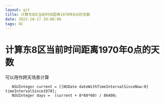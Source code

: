 ```yaml
---
layout: git
title: 计算东8区当前时间距离1970年0点的天数
date: 2022-10-17 20:00:00
tags: OC
--- 
```


# 计算东8区当前时间距离1970年0点的天数
可以用作跨天场景计算

 ```
    NSUInteger current = [[NSDate dateWithTimeIntervalSinceNow:0] timeIntervalSince1970];
    NSUInteger days =  (current + 8*60*60) / 86400;
    
```